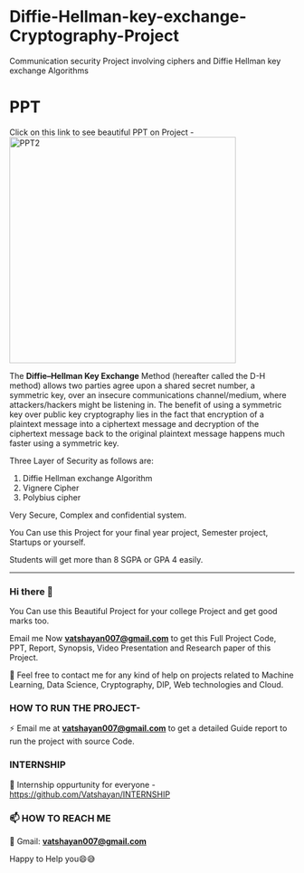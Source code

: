 # Diffie-Hellman-key-exchange-Cryptography-Project
Communication security Project involving ciphers and  Diffie Hellman key exchange Algorithms



# PPT 
Click on this link to see beautiful PPT on Project -
<img width="400" alt="PPT2" src="https://user-images.githubusercontent.com/28294942/111065430-9f4b0780-84df-11eb-8035-b467d54d6853.PNG">


The **Diffie–Hellman Key Exchange** Method (hereafter called the D-H method) allows two parties agree upon a shared secret number, a symmetric key, over an insecure communications channel/medium, where attackers/hackers might be listening in. The benefit of using a symmetric key over public key cryptography lies in the fact that encryption of a plaintext message into a ciphertext message and decryption of the ciphertext message back to the original plaintext message happens much faster using a symmetric key.



Three Layer of Security as follows are:

1. Diffie Hellman exchange Algorithm
2. Vignere Cipher
3. Polybius cipher


Very Secure, Complex and confidential system.


You Can use this Project for your final year project, Semester project, Startups or yourself. 

Students will get more than 8 SGPA or GPA 4 easily.

*****************************************************************************************************************************************************************


### Hi there 👋

You Can use this Beautiful Project for your college Project and get good marks too. 

Email me Now **vatshayan007@gmail.com** to get this Full Project Code, PPT, Report, Synopsis, Video Presentation and Research paper of this Project.

💌 Feel free to contact me for any kind of help on projects related to Machine Learning, Data Science, Cryptography, DIP, Web technologies and Cloud.


### HOW TO RUN THE PROJECT-
⚡ Email me at **vatshayan007@gmail.com** to get a detailed Guide report to run the project with source Code.

### INTERNSHIP 
🌟 Internship oppurtunity for everyone - https://github.com/Vatshayan/INTERNSHIP

### 📫 HOW TO REACH ME 

💬 Gmail: **vatshayan007@gmail.com**

Happy to Help you😄😅
